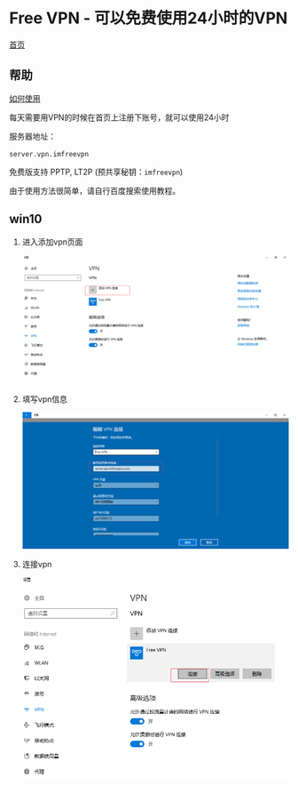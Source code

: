 # Free VPN - 可以免费使用24小时的VPN

[首页](https://www.imfreevpn.org)

## 帮助

[如何使用](https://www.imfreevpnn.com/howtouse.html)

每天需要用VPN的时候在首页上注册下账号，就可以使用24小时

服务器地址：
    
    server.vpn.imfreevpn

免费版支持 PPTP, LT2P (预共享秘钥：`imfreevpn`)

由于使用方法很简单，请自行百度搜索使用教程。

## win10

1.  进入添加vpn页面

    ![1.png](1.png) 

2.  填写vpn信息

    ![2.png](2.png) 

3.  连接vpn

    ![3.png](3.png)